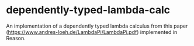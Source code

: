 # dependently-typed-lambda-calc
An implementation of a dependently typed lambda calculus from this paper (https://www.andres-loeh.de/LambdaPi/LambdaPi.pdf) implemented in Reason.
